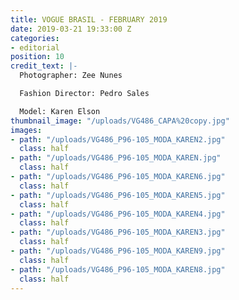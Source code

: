 ```yaml
---
title: VOGUE BRASIL - FEBRUARY 2019
date: 2019-03-21 19:33:00 Z
categories:
- editorial
position: 10
credit_text: |-
  Photographer: Zee Nunes

  Fashion Director: Pedro Sales

  Model: Karen Elson
thumbnail_image: "/uploads/VG486_CAPA%20copy.jpg"
images:
- path: "/uploads/VG486_P96-105_MODA_KAREN2.jpg"
  class: half
- path: "/uploads/VG486_P96-105_MODA_KAREN.jpg"
  class: half
- path: "/uploads/VG486_P96-105_MODA_KAREN6.jpg"
  class: half
- path: "/uploads/VG486_P96-105_MODA_KAREN5.jpg"
  class: half
- path: "/uploads/VG486_P96-105_MODA_KAREN4.jpg"
  class: half
- path: "/uploads/VG486_P96-105_MODA_KAREN3.jpg"
  class: half
- path: "/uploads/VG486_P96-105_MODA_KAREN9.jpg"
  class: half
- path: "/uploads/VG486_P96-105_MODA_KAREN8.jpg"
  class: half
---
```


